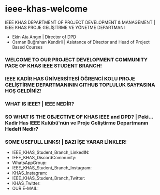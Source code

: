 # ieee-khas-welcome

IEEE KHAS DEPARTMENT OF PROJECT DEVELOPMENT &amp; MANAGEMENT | IEEE KHAS PROJE GELİŞTİRME VE YÖNETME DEPARTMANI
- Ekin Ata Angın | Director of DPD
- Osman Buğrahan Kendirli | Asistance of Director and Head of Project Based Courses
  
### WELCOME TO OUR PROJECT DEVELOPMENT COMMUNITY PAGE OF KHAS IEEE STUDENT BRANCH!
### IEEE KADİR HAS ÜNİVERSİTESİ ÖĞRENCİ KOLU PROJE GELİŞTİRME DEPARTMANININ GITHUB TOPLULUK SAYFASINA HOŞ GELDİNİZ!

### WHAT IS IEEE? | IEEE NEDİR?

### SO WHAT IS THE OBJECTIVE OF KHAS IEEE and DPD? | Peki... Kadir Has IEEE Kulübü'nün ve Proje Geliştirme Departmanın Hedefi Nedir?

### SOME USEFULL LINKS! | BAZI İŞE YARAR LİNKLER!

- IEEE_KHAS_Student_Branch_LinkedIN:
- IEEE_KHAS_DiscordCommunity:
- WhatsAppGroup:
- IEEE_KHAS_Student_Branch_Instagram:
- KHAS_Instagram:
- IEEE_KHAS_Student_Branch_Twitter:
- KHAS_Twitter:
- OUR E-MAIL:
